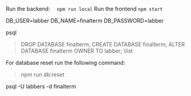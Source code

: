 Run the backend: ```  npm run local```
Run the frontend ``` npm start ```


DB_USER=labber
DB_NAME=finalterm
DB_PASSWORD=labber

psql
>DROP DATABASE finalterm;
>CREATE DATABASE finalterm;
>ALTER DATABASE finalterm OWNER TO labber;
>\list  

For database reset run the following command:
>npm run db:reset

psql -U labbers -d finalterm